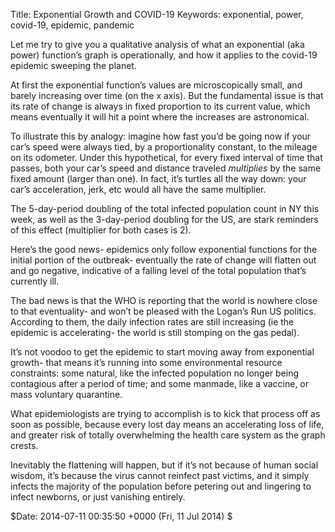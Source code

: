 Title: Exponential Growth and COVID-19
Keywords: exponential, power, covid-19, epidemic, pandemic


Let me try to give you a qualitative analysis of what an exponential (aka power) function’s graph is operationally,
and how it applies to the covid-19 epidemic sweeping the planet.

At first the exponential function’s values are microscopically small, and barely increasing over time (on the x axis).
But the fundamental issue is that its rate of change is always in fixed proportion to its current value,
which means eventually it will hit a point where the increases are astronomical.

To illustrate this by analogy: imagine how fast you’d be going now if your car’s speed were always tied,
by a proportionality constant, to the mileage on its odometer. Under this hypothetical, for every fixed interval of time that passes,
both your car’s speed and distance traveled *multiplies* by the same fixed amount (larger than one). In fact, it’s turtles all the
way down: your car’s acceleration, jerk, etc would all have the same multiplier.

The 5-day-period doubling of the total infected population count in NY this week, as well as the 3-day-period doubling for the US,
are stark reminders of this effect (multiplier for both cases is 2).

Here’s the good news- epidemics only follow exponential functions for the initial portion of the outbreak- eventually the rate of
change will flatten out and go negative, indicative of a falling level of the total population that’s currently ill.

The bad news is that the WHO is reporting that the world is nowhere close to that eventuality- and won’t be pleased with the
Logan’s Run US politics. According to them, the daily infection rates are still increasing (ie the epidemic is accelerating- the
world is still stomping on the gas pedal).

It’s not voodoo to get the epidemic to start moving away from exponential growth- that means it’s running into some
environmental resource constraints: some natural, like the infected population no longer being contagious after a period of time;
and some manmade, like a vaccine, or mass voluntary quarantine.

What epidemiologists are trying to accomplish is to kick that process off as soon as possible, because every lost day means an
accelerating loss of life, and greater risk of totally overwhelming the health care system as the graph crests.

Inevitably the flattening will happen, but if it’s not because of human social wisdom, it’s because the virus cannot reinfect past
victims, and it simply infects the majority of the population before petering out and lingering to infect newborns, or just
vanishing entirely.

$Date: 2014-07-11 00:35:50 +0000 (Fri, 11 Jul 2014) $
